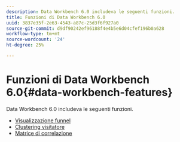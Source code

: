 ```yaml
---
description: Data Workbench 6.0 includeva le seguenti funzioni.
title: Funzioni di Data Workbench 6.0
uuid: 3837e35f-2e63-4543-a87c-25d3f6f927a0
source-git-commit: d9df90242ef96188f4e4b5e6d04cfef196b0a628
workflow-type: tm+mt
source-wordcount: '24'
ht-degree: 25%

---
```



# Funzioni di Data Workbench 6.0{#data-workbench-features}

Data Workbench 6.0 includeva le seguenti funzioni.

* [Visualizzazione funnel](/help/home/c-get-started/c-analysis-vis/c-funnel-visualization/c-funnel-visualization.md)
* [Clustering visitatore](/help/home/c-get-started/c-analysis-vis/c-visitor-cluster/c-visitor-cluster.md)
* [Matrice di correlazione](/help/home/c-get-started/c-analysis-vis/c-correlation-analysis/c-correlation-analysis.md)
